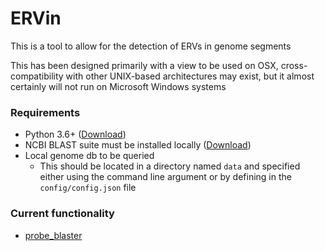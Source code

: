 # ERVin

This is a tool to allow for the detection of ERVs in genome segments

This has been designed primarily with a view to be used on OSX, cross-compatibility with other UNIX-based architectures may exist, but it almost certainly will not run on Microsoft Windows systems

### Requirements
- Python 3.6+ ([Download](https://www.python.org/downloads/))
- NCBI BLAST suite must be installed locally ([Download](ftp://ftp.ncbi.nlm.nih.gov/blast/executables/blast+/LATEST/))
- Local genome db to be queried
    - This should be located in a directory named `data` and specified either using the command line argument or by defining in the `config/config.json` file
    
### Current functionality
- [probe_blaster](docs/probe_blaster.MD)